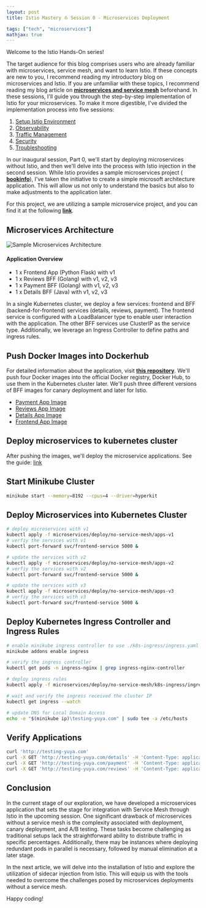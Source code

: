 ```yaml
---
layout: post
title: Istio Mastery ⛵ Session 0 - Microservices Deployment

tags: ["tech", "microservices"]
mathjax: true
---
```


Welcome to the Istio Hands-On series! 

The target audience for this blog comprises users who are already familiar with microservices, service mesh, and want to learn Istio. If these concepts are new to you, I recommend reading my introductory blog on microservices and Istio. If you are unfamiliar with these topics, I recommend reading my blog article on <a href="https://yuyatinnefeld.com/2023-10-31-service-mesh/" target="_blank"><b>microservices and service mesh</b></a> beforehand. In these sessions, I'll guide you through the step-by-step implementation of Istio for your microservices. To make it more digestible, I've divided the implementation process into five sessions:

1. [Setup Istio Environment](https://yuyatinnefeld.com/2024-01-10-istio-hands-on-pt1/)
2. [Observability](https://yuyatinnefeld.com/2024-01-12-istio-hands-on-pt2/)
3. [Traffic Management](https://yuyatinnefeld.com/2024-01-17-istio-hands-on-pt3/)
4. [Security](https://yuyatinnefeld.com/2024-01-27-istio-hands-on-pt4/)
5. [Troubleshooting](https://yuyatinnefeld.com/2024-02-06-istio-hands-on-pt5/)

In our inaugural session, Part 0, we'll start by deploying microservices without Istio, and then we'll delve into the process with Istio injection in the second session. While Istio provides a sample microservices project ( <a href="https://github.com/istio/istio/tree/master/samples/bookinfo/platform/kube" target="_blank"><b>bookinfo</b></a>), I've taken the initiative to create a simple microsoft architecture application. This will allow us not only to understand the basics but also to make adjustments to the application later.

For this project, we are utilizing a sample microservice project, and you can find it at the following <a href="https://github.com/yuyatinnefeld/istio" target="_blank"><b>link</b></a>.

## Microservices Architecture
![Sample Microservices Architecture](/images/post-20240102/microservice-project.png)

#### Application Overview
- 1 x Frontend App (Python Flask) with v1
- 1 x Reviews BFF (Golang) with v1, v2, v3
- 1 x Payment BFF (Golang) with v1, v2, v3
- 1 x Details BFF (Java) with v1, v2, v3

In a single Kubernetes cluster, we deploy a few services: frontend and BFF (backend-for-frontend) services (details, reviews, payment). The frontend service is configured with a LoadBalancer type to enable user interaction with the application. The other BFF services use ClusterIP as the service type. Additionally, we leverage an Ingress Controller to define paths and ingress rules.

## Push Docker Images into Dockerhub

For detailed information about the application, visit <a href="https://github.com/yuyatinnefeld/istio/tree/main/microservices/app" target="_blank"><b>this repository</b></a>. We'll push four Docker images into the official Docker registry, Docker Hub, to use them in the Kubernetes cluster later. We'll push three different versions of BFF images for canary deployment and later for Istio.

- [Payment App Image](https://hub.docker.com/repository/docker/yuyatinnefeld/microservice-payment-app/general)
- [Reviews App Image](https://hub.docker.com/repository/docker/yuyatinnefeld/microservice-reviews-app/general)
- [Details App Image](https://hub.docker.com/repository/docker/yuyatinnefeld/microservice-details-app/general)
- [Frontend App Image](https://hub.docker.com/repository/docker/yuyatinnefeld/microservice-frontend-app/general)

## Deploy microservices to kubernetes cluster

After pushing the images, we'll deploy the microservice applications. See the guide: [link](https://github.com/yuyatinnefeld/istio/tree/main/microservices/deploy/no-service-mesh)

## Start Minikube Cluster
```bash
minikube start --memory=8192 --cpus=4 --driver=hyperkit
```

## Deploy Microservices into Kubernetes Cluster
```bash
# deploy microservices with v1
kubectl apply -f microservices/deploy/no-service-mesh/apps-v1
# verfiy the services with v1
kubectl port-forward svc/frontend-service 5000 &

# update the services with v2
kubectl apply -f microservices/deploy/no-service-mesh/apps-v2
# verfiy the services with v2
kubectl port-forward svc/frontend-service 5000 &

# update the services with v3
kubectl apply -f microservices/deploy/no-service-mesh/apps-v3
# verfiy the services with v3
kubectl port-forward svc/frontend-service 5000 &
```

## Deploy Kubernetes Ingress Controller and Ingress Rules

```bash
# enable minikube ingress controller to use ./k8s-ingress/ingress.yaml
minikube addons enable ingress

# verify the ingress controller
kubectl get pods -n ingress-nginx | grep ingress-nginx-controller

# deploy ingress rules
kubectl apply -f microservices/deploy/no-service-mesh/k8s-ingress/ingress.yaml

# wait and verify the ingress received the cluster IP
kubectl get ingress --watch

# update DNS for Local Domain Access
echo -e "$(minikube ip)\testing-yuya.com" | sudo tee -a /etc/hosts
```

## Verify Applications

```bash
curl 'http://testing-yuya.com'
curl -X GET 'http://testing-yuya.com/details' -H 'Content-Type: application/json'
curl -X GET 'http://testing-yuya.com/payment' -H 'Content-Type: application/json'
curl -X GET 'http://testing-yuya.com/reviews' -H 'Content-Type: application/json'
```

## Conclusion
In the current stage of our exploration, we have developed a microservices application that sets the stage for integration with Service Mesh through Istio in the upcoming session. One significant drawback of microservices without a service mesh is the complexity associated with deployment, canary deployment, and A/B testing. These tasks become challenging as traditional setups lack the straightforward ability to distribute traffic in specific percentages. Additionally, there may be instances where deploying redundant pods in parallel is necessary, followed by manual elimination at a later stage.

In the next article, we will delve into the installation of Istio and explore the utilization of sidecar injection from Istio. This will equip us with the tools needed to overcome the challenges posed by microservices deployments without a service mesh.

Happy coding!